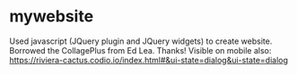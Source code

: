 # mywebsite
Used javascript (JQuery plugin and JQuery widgets) to create website. Borrowed the CollagePlus from Ed Lea. Thanks! Visible on mobile also: https://riviera-cactus.codio.io/index.html#&ui-state=dialog&ui-state=dialog 

